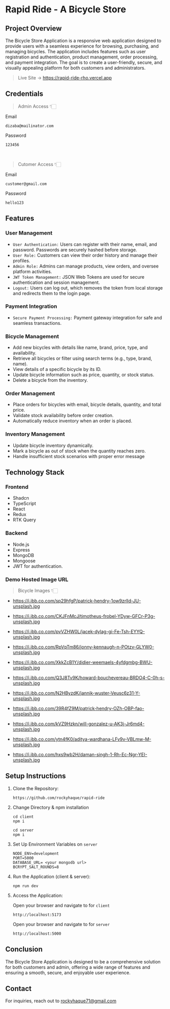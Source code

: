 # Rapid Ride - A Bicycle Store

## Project Overview

The Bicycle Store Application is a responsive web application designed to provide users with a seamless experience for browsing, purchasing, and managing bicycles. The application includes features such as user registration and authentication, product management, order processing, and payment integration. The goal is to create a user-friendly, secure, and visually appealing platform for both customers and administrators.

> Live Site -> https://rapid-ride-rho.vercel.app

## Credentials

> Admin Access 👇🏻

Email
```
dizaba@mailinator.com
```
Password
```
123456
```
<br>

> Cutomer Access 👇🏻

Email
```
customer@gmail.com
```
Password
```
hello123
```


## Features

### User Management

- `User Authentication:` Users can register with their name, email, and password. Passwords are securely hashed before storage.
- `User Role:` Customers can view their order history and manage their profiles.
- `Admin Role:` Admins can manage products, view orders, and oversee platform activities.
- `JWT Token Management:` JSON Web Tokens are used for secure authentication and session management.
- `Logout:` Users can log out, which removes the token from local storage and redirects them to the login page.

### Payment Integration

- `Secure Payment Processing:` Payment gateway integration for safe and seamless transactions.

### Bicycle Management
- Add new bicycles with details like name, brand, price, type, and availability.
- Retrieve all bicycles or filter using search terms (e.g., type, brand, name).
- View details of a specific bicycle by its ID.
- Update bicycle information such as price, quantity, or stock status.
- Delete a bicycle from the inventory.

### Order Management
- Place orders for bicycles with email, bicycle details, quantity, and total price.
- Validate stock availability before order creation.
- Automatically reduce inventory when an order is placed.

### Inventory Management
- Update bicycle inventory dynamically.
- Mark a bicycle as out of stock when the quantity reaches zero.
- Handle insufficient stock scenarios with proper error message

## Technology Stack

### Frontend
- Shadcn
- TypeScript
- React
- Redux
- RTK Query 

### Backend
- Node.js
- Express
- MongoDB
- Mongoose
- JWT for authentication.

### Demo Hosted Image URL

> Bicycle Images 👇🏻

- https://i.ibb.co.com/sp29hfgP/patrick-hendry-1ow9zrlld-JU-unsplash.jpg
- https://i.ibb.co.com/CKJFnMcJ/timotheus-frobel-YDyw-GFCr-P3g-unsplash.jpg
- https://i.ibb.co.com/pvVZHW0L/jacek-dylag-gi-Fe-Tsh-EYYQ-unsplash.jpg
- https://i.ibb.co.com/RpVpTm86/jonny-kennaugh-n-POtzv-GLYW0-unsplash.jpg

- https://i.ibb.co.com/XkkZcB1Y/didier-weemaels-4yfdgmbg-BWU-unsplash.jpg
- https://i.ibb.co.com/Q3J8Tv9K/howard-bouchevereau-BRDO4-C-0h-s-unsplash.jpg
- https://i.ibb.co.com/N2HByzdK/jannik-wuster-Veusc6z31-Y-unsplash.jpg
- https://i.ibb.co.com/39R4fZ9M/patrick-hendry-OZh-OBP-fao-unsplash.jpg
- https://i.ibb.co.com/kVZ9Hzkn/will-gonzalez-u-AK3j-Jr6md4-unsplash.jpg
- https://i.ibb.co.com/ytn4fK0/aditya-wardhana-LFv9v-VBLmw-M-unsplash.jpg
- https://i.ibb.co.com/hxs9wb2H/daman-singh-1-Rh-Ec-Ngr-YEI-unsplash.jpg

## Setup Instructions
1. Clone the Repository:
    ```
    https://github.com/rockyhaque/rapid-ride
    ```

2. Change Directory & npm installation
    ```
    cd client
    npm i
    ```
    ```
    cd server
    npm i
    ```

3. Set Up Environment Variables on `server`
    ```
    NODE_ENV=development
    PORT=5000
    DATABASE_URL= <your mongodb url>
    BCRYPT_SALT_ROUNDS=8
    ```

4. Run the Application (client & server):
    ```
    npm run dev
    ```
5. Access the Application:

    Open your browser and navigate to for `client`
    ```
    http://localhost:5173
    ```
    Open your browser and navigate to for `server`
    ```
    http://localhost:5000
    ```


## Conclusion
The Bicycle Store Application is designed to be a comprehensive solution for both customers and admin, offering a wide range of features and ensuring a smooth, secure, and enjoyable user experience. 

## Contact

For inquiries, reach out to rockyhaque71@gmail.com